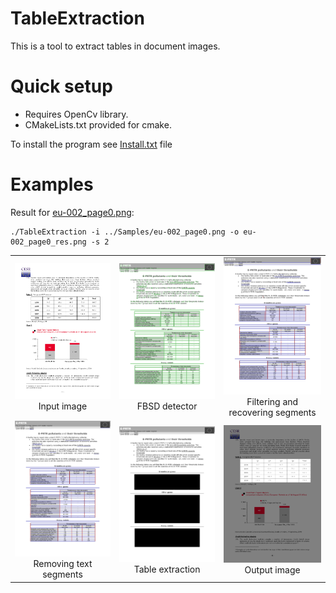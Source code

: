 # TableExtraction

This is a tool to extract tables in document images.

# Quick setup 

* Requires OpenCv library.
* CMakeLists.txt provided for cmake.

To install the program see <a href="https://github.com/ngophuc/TableExtraction/blob/main/Install.txt">Install.txt</a> file

# Examples
<p>Result for <a href="https://github.com/ngophuc/TableExtraction/blob/main/Samples/eu-002_page0.png">eu-002_page0.png</a>: </p>&#x000A;&#x000A;
<pre class="code highlight js-syntax-highlight plaintext">
<code>./TableExtraction -i ../Samples/eu-002_page0.png -o eu-002_page0_res.png -s 2</code>
</pre>&#x000A;&#x000A;
<p>
  <table cellpadding="5">
    <tr>
    <td align="center" valign="center">
      <a href="https://github.com/ngophuc/TableExtraction/blob/main/Samples/eu-002_page0.png">
        <img width="250" src="https://github.com/ngophuc/TableExtraction/blob/main/Samples/eu-002_page0.png" alt="Input image" />
      </a>  
    <br />
    Input image
    </td>
    <td align="center" valign="center">
      <a href="https://github.com/ngophuc/TableExtraction/blob/main/Results/res_Seg.png">
        <img width="250" src="https://github.com/ngophuc/TableExtraction/blob/main/Results/res_Seg.png" alt="FBSD detector" />
      </a>
    <br />
    FBSD detector
    </td>  
    <td align="center" valign="center">
      <a href="https://github.com/ngophuc/TableExtraction/blob/main/Results/res_HVEg.png">
        <img width="250" src="https://github.com/ngophuc/TableExtraction/blob/main/Results/res_HVEg.png" alt="Filtering horizontal and vertical segments" />
      </a>
    <br />
    Filtering and recovering segments
    </td>
    </tr>
    <tr>
    <td align="center" valign="center">
      <a href="https://github.com/ngophuc/TableExtraction/blob/main/Results/res_HVT.png">
        <img width="250" src="https://github.com/ngophuc/TableExtraction/blob/main/Results/res_HVT.png" alt="Removing text segments" />
      </a>  
    <br />
    Removing text segments
    </td> 
    <td align="center" valign="center">
      <a href="https://github.com/ngophuc/TableExtraction/blob/main/Results/res_HVTable.png">
        <img width="250" src="https://github.com/ngophuc/TableExtraction/blob/main/Results/res_HVTable.png" alt="Table extraction" />
      </a>
    <br />
    Table extraction
    </td>
    <td align="center" valign="center">
      <a href="https://github.com/ngophuc/TableExtraction/blob/main/Results/eu-002_page0_res.png">
        <img width="250" src="https://github.com/ngophuc/TableExtraction/blob/main/Results/eu-002_page0_res.png" alt="Output image" />
      </a>
    <br />
    Output image
    </td>    
    </tr>
  </table>
</p>
